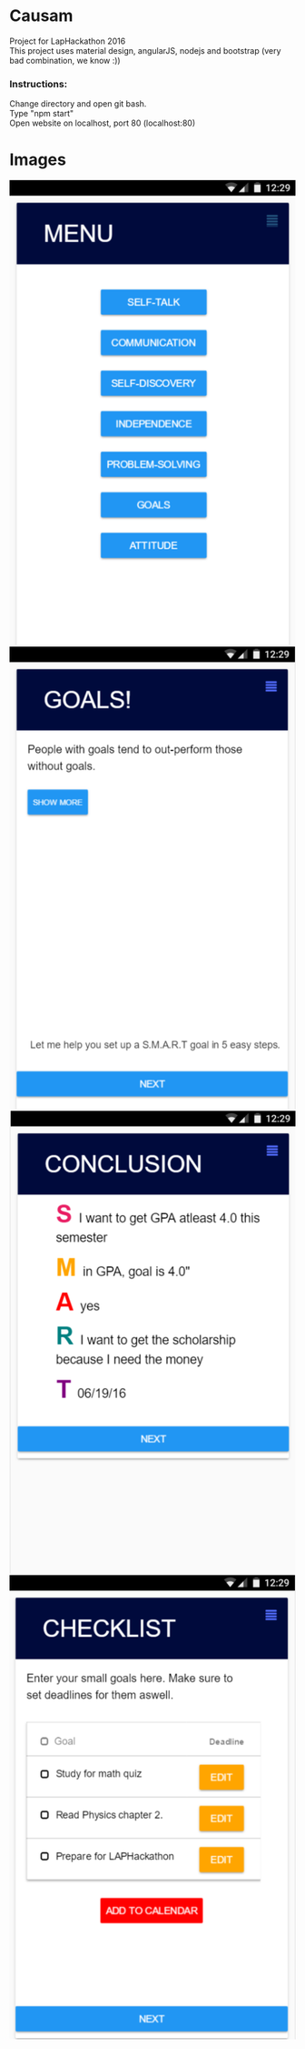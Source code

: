 # Causam
Project for LapHackathon 2016  
This project uses material design, angularJS, nodejs and bootstrap (very bad combination, we know :))  
### Instructions:  
Change directory and open git bash.  
Type "npm start"   
Open website on localhost, port 80 (localhost:80)  

# Images   

![alt tag](https://raw.githubusercontent.com/DontSeeSharp/Causam/master/images/menu.png)  
![alt tag](https://raw.githubusercontent.com/DontSeeSharp/Causam/master/images/goals.png) 
![alt tag](https://raw.githubusercontent.com/DontSeeSharp/Causam/master/images/conclusion.png) 
![alt tag](https://raw.githubusercontent.com/DontSeeSharp/Causam/master/images/checklist.png) 

